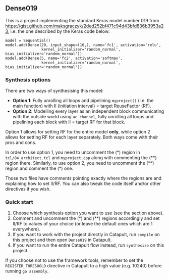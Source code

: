 ## Dense019
This is a project implementing the standard Keras model number 019 from https://gist.github.com/maksgraczyk/2ded252bf471c94d43bfd836b3953a23, i.e. the one described by the Keras code below:
```
model = Sequential()
model.add(Dense(20, input_shape=(16,), name='fc1', activation='relu',
                kernel_initializer='random_normal', bias_initializer='random_normal'))
model.add(Dense(5, name='fc2', activation='softmax',
                kernel_initializer='random_normal', bias_initializer='random_normal'))
```

### Synthesis options
There are two ways of synthesising this model:
* **Option 1**: Fully unrolling all loops and pipelining `myproject()` (i.e. the main function) with II (initiation interval) = target ReuseFactor (RF).
* **Option 2**: Modelling every layer as an independent block communicating with the outside world using `ac_channel`, fully unrolling all loops and pipelining each block with II = target RF for that block.

Option 1 allows for setting RF for the entire model **only**, while option 2 allows for setting RF for each layer separately. Both ways come with their pros and cons.

In order to use option 1, you need to uncomment the (\*) region in `tcl/04_architect.tcl` and `myproject.cpp` along with commenting the (\*\*) region there. Similarly, to use option 2, you need to uncomment the (\*\*) region and comment the (\*) one.

Those two files have comments pointing exactly where the regions are and explaining how to set II/RF. You can also tweak the code itself and/or other directives if you wish.

### Quick start
1. Choose which synthesis option you want to use (see the section above).
2. Comment and uncomment the (\*) and (\*\*) regions accordingly and set II/RF to values of your choice (or leave the default ones which are 1 everywhere).
3. If you want to work with the project directly in Catapult, run `compile` on this project and then open `Dense019` in Catapult.
4. If you want to run the entire Catapult flow instead, run `synthesize` on this project.

If you choose not to use the framework tools, remember to set the `REGISTER_THRESHOLD` directive in Catapult to a high value (e.g. 10240) before running `go assembly`.
